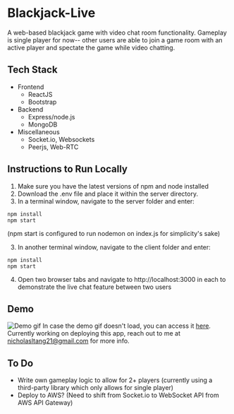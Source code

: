 # Blackjack-Live
A web-based blackjack game with video chat room functionality. Gameplay is single player for now-- other users are able to join a game room with an active player and spectate the game while video chatting.

## Tech Stack
- Frontend
  - ReactJS
  - Bootstrap
- Backend
  - Express/node.js
  - MongoDB
- Miscellaneous
  - Socket.io, Websockets
  - Peerjs, Web-RTC

## Instructions to Run Locally
1. Make sure you have the latest versions of npm and node installed
2. Download the .env file and place it within the server directory.
3. In a terminal window, navigate to the server folder and enter:
```
npm install
npm start
```
(npm start is configured to run nodemon on index.js for simplicity's sake)    

3. In another terminal window, navigate to the client folder and enter:
```
npm install  
npm start  
```
4. Open two browser tabs and navigate to http://localhost:3000 in each to demonstrate the live chat feature between two users

## Demo
![Demo gif](http://g.recordit.co/hrunZny1CD.gif)
In case the demo gif doesn't load, you can access it [here](http://g.recordit.co/hrunZny1CD.gif).  
Currently working on deploying this app, reach out to me at nicholasltang21@gmail.com for more info.

## To Do
- Write own gameplay logic to allow for 2+ players (currently using a third-party library which only allows for single player)
- Deploy to AWS? (Need to shift from Socket.io to WebSocket API from AWS API Gateway)
